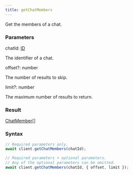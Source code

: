 ```yaml
---
title: getChatMembers
---
```


Get the members of a chat.<span class="select-none">  </span>

### Parameters 

<div class="flex flex-col gap-3"><div><div class="font-mono" id="p_chatId" data-anchor><span class="font-bold">chatId</span><span class="opacity-50">:</span> <a href="/gh/types/id"  >ID</a></div><div class="pl-3"><div class="no-margin">

The identifier of a chat.

</div></div></div><div class="flex flex-col gap-3"><div><div class="flex gap-2"><div class="font-mono p" id="p_offset" data-anchor><span class="font-bold">offset</span><span class="opacity-50"><span title="Optional" class="cursor-help">?</span>:</span> <span>number</span></div></div><div class="pl-3"><div class="no-margin">

The number of results to skip.

</div></div></div><div><div class="flex gap-2"><div class="font-mono p" id="p_limit" data-anchor><span class="font-bold">limit</span><span class="opacity-50"><span title="Optional" class="cursor-help">?</span>:</span> <span>number</span></div></div><div class="pl-3"><div class="no-margin">

The maximum number of results to return.

</div></div></div></div></div>

### Result 

<div class="font-mono"><a href="/gh/types/chatmember"  >ChatMember</a><span class="opacity-50">[]</span></div>

### Syntax

```ts
// Required parameters only.
await client.getChatMembers(chatId);

// Required parameters + optional parameters.
// Any of the optional parameters can be omitted.
await client.getChatMembers(chatId, { offset, limit });
```



